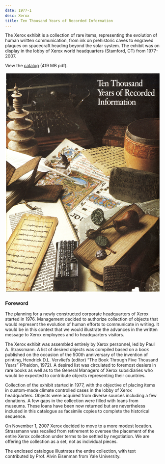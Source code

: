 ```yaml
---
date: 1977-1
desc: Xerox
title: Ten Thousand Years of Recorded Information
---
```


The Xerox exhibit is a collection of rare items, representing the
evolution of human written communication, from ink on prehistoric
caves to engraved plaques on spacecraft heading beyond the solar
system. The exhibit was on display in the lobby of Xerox world
headquarters (Stamford, CT) from 1977-2007.

View the [catalog](http://pubs.strassmann.com/files/xerox-catalog.pdf) (419 MB pdf).

![exhibit catalog cover](xerox-cover.png)

### Foreword

The planning for a newly constructed corporate headquarters of Xerox started in
1976. Management decided to authorize collection of objects that would
represent the evolution of human efforts to communicate in writing. It would
be in this context that we would illustrate the advances in the written message
to Xerox employees and to headquarters visitors.

The Xerox exhibit was assembled entirely by Xerox personnel, led by
Paul A.  Strassmann. A list of desired objects was compiled based on a
book published on the occasion of the 500th anniversary of the
invention of printing, Hendrick D.L. Vervliet’s (editor) “The Book
Through Five Thousand Years” (Phaidon, 1972). A desired list was
circulated to foremost dealers in rare books as well as to the General
Managers of Xerox subsidiaries who would be expected to contribute
objects representing their countries.

Collection of the exhibit started in 1977, with the objective of
placing items in custom-made climate controlled cases in the lobby of
Xerox headquarters.  Objects were acquired from diverse sources
including a few donations. A few gaps in the collection were filled
with loans from museums. These loans have been now returned but are
nevertheless included in this catalogue as facsimile copies to
complete the historical sequence.

On November 1, 2007 Xerox decided to move to a more modest location.
Strassmann was recalled from retirement to oversee the placement of
the entire Xerox collection under terms to be settled by
negotiation. We are offering the collection as a set, not as
individual pieces.

The enclosed catalogue illustrates the entire collection, with text
contributed by Prof. Alvin Eisenman from Yale University.
